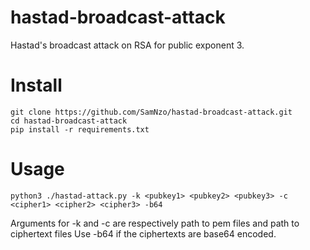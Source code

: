# hastad-broadcast-attack
Hastad's broadcast attack on RSA for public exponent 3.
# Install
```
git clone https://github.com/SamNzo/hastad-broadcast-attack.git
cd hastad-broadcast-attack
pip install -r requirements.txt
```

# Usage
```
python3 ./hastad-attack.py -k <pubkey1> <pubkey2> <pubkey3> -c <cipher1> <cipher2> <cipher3> -b64
```
Arguments for -k and -c are respectively path to pem files and path to ciphertext files
Use -b64 if the ciphertexts are base64 encoded.
